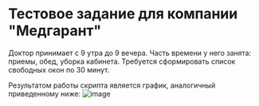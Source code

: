 # Тестовое задание для компании "Медгарант"
Доктор принимает с 9 утра до 9 вечера.
Часть времени у него занята: приемы, обед, уборка кабинета. 
Требуется сформировать список свободных окон по 30 минут.

Результатом работы скрипта является график, аналогичный приведенному ниже:
![image](https://github.com/astehr/medgarant-test-task/assets/75850076/c8762d33-22dd-4dd3-9e29-5152c081961f)
